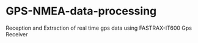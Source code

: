 # GPS-NMEA-data-processing
Reception and Extraction of real time gps data using FASTRAX-IT600 Gps Receiver
